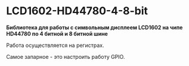 # LCD1602-HD44780-4-8-bit
**Библиотека для работы с символьным дисплеем LCD1602 на чипе HD44780 по 4 битной и 8 битной шине**

Работа осуществляется на регистрах. 

Самое запарное - это настроить работу GPIO.
